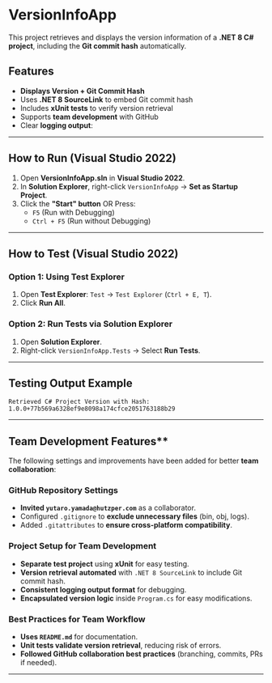 ﻿# VersionInfoApp

This project retrieves and displays the version information of a **.NET 8 C# project**, including the **Git commit hash** automatically.

## Features
- **Displays Version + Git Commit Hash**  
- Uses **.NET 8 SourceLink** to embed Git commit hash  
- Includes **xUnit tests** to verify version retrieval  
- Supports **team development** with GitHub  
- Clear **logging output**:  

---

## How to Run (Visual Studio 2022)
1. Open **VersionInfoApp.sln** in **Visual Studio 2022**.
2. In **Solution Explorer**, right-click `VersionInfoApp` → **Set as Startup Project**.
3. Click the **"Start" button** OR Press:
   - `F5` (Run with Debugging)
   - `Ctrl + F5` (Run without Debugging)

---

## How to Test (Visual Studio 2022)
### **Option 1: Using Test Explorer**
1. Open **Test Explorer**: `Test` → `Test Explorer` (`Ctrl + E, T`).
2. Click **Run All**.

### **Option 2: Run Tests via Solution Explorer**
1. Open **Solution Explorer**.
2. Right-click `VersionInfoApp.Tests` → Select **Run Tests**.

---

## Testing Output Example
```
Retrieved C# Project Version with Hash: 1.0.0+77b569a6328ef9e8098a174cfce2051763188b29
```

---

## Team Development Features**
The following settings and improvements have been added for better **team collaboration**:

### **GitHub Repository Settings**
- **Invited `yutaro.yamada@hutzper.com`** as a collaborator.
- Configured `.gitignore` to **exclude unnecessary files** (bin, obj, logs).
- Added `.gitattributes` to **ensure cross-platform compatibility**.

### **Project Setup for Team Development**
- **Separate test project** using **xUnit** for easy testing.
- **Version retrieval automated** with `.NET 8 SourceLink` to include Git commit hash.
- **Consistent logging output format** for debugging.
- **Encapsulated version logic** inside `Program.cs` for easy modifications.

### **Best Practices for Team Workflow**
- **Uses `README.md`** for documentation.
- **Unit tests validate version retrieval**, reducing risk of errors.
- **Followed GitHub collaboration best practices** (branching, commits, PRs if needed).

---

